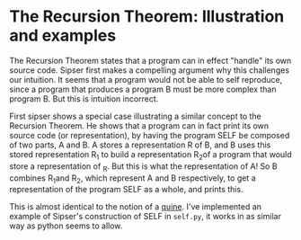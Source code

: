 # The Recursion Theorem: Illustration and examples

The Recursion Theorem states that a program can in effect "handle" its own source code.
Sipser first makes a compelling argument why this challenges our intuition.
It seems that a program would not be able to self reproduce,
since a program that produces a program B must be more complex than program B.
But this is intuition incorrect.

First sipser shows a special case illustrating a similar concept to the Recursion Theorem.  He shows that a program
can in fact print its own source code (or representation),
by having the program SELF be composed of two parts, A and B.
A stores a representation R of B, and B uses this stored representation R<sub>1</sub>
to build a representation R<sub>2</sub>of a program that would store a representation of <sub>R</sub>.
But this is what the representation of A!  So B combines R<sub>1</sub>and R<sub>2</sub>,
which represent A and B respectively, to get a representation of the program SELF as a whole, and prints this.

This is almost identical to the notion of a [quine](https://en.wikipedia.org/wiki/Quine_%28computing%29).
I've implemented an example of Sipser's construction of SELF in `self.py`,
it works in as similar way as python seems to allow.
